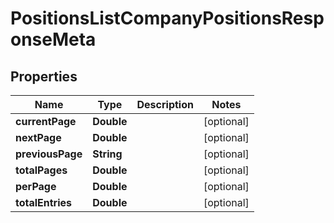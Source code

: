 

# PositionsListCompanyPositionsResponseMeta


## Properties

| Name | Type | Description | Notes |
|------------ | ------------- | ------------- | -------------|
|**currentPage** | **Double** |  |  [optional] |
|**nextPage** | **Double** |  |  [optional] |
|**previousPage** | **String** |  |  [optional] |
|**totalPages** | **Double** |  |  [optional] |
|**perPage** | **Double** |  |  [optional] |
|**totalEntries** | **Double** |  |  [optional] |



